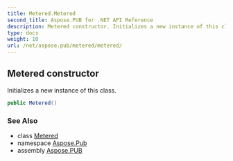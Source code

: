 ```yaml
---
title: Metered.Metered
second_title: Aspose.PUB for .NET API Reference
description: Metered constructor. Initializes a new instance of this class
type: docs
weight: 10
url: /net/aspose.pub/metered/metered/
---
```

## Metered constructor

Initializes a new instance of this class.

```csharp
public Metered()
```

### See Also

* class [Metered](../)
* namespace [Aspose.Pub](../../metered/)
* assembly [Aspose.PUB](../../../)


